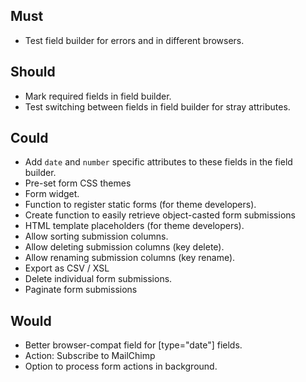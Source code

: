 ## Must
- Test field builder for errors and in different browsers.

## Should
- Mark required fields in field builder.
- Test switching between fields in field builder for stray attributes. 

## Could
- Add `date` and `number` specific attributes to these fields in the field builder.
- Pre-set form CSS themes
- Form widget.
- Function to register static forms (for theme developers).
- Create function to easily retrieve object-casted form submissions
- HTML template placeholders (for theme developers).
- Allow sorting submission columns.
- Allow deleting submission columns (key delete).
- Allow renaming submission columns (key rename).
- Export as CSV / XSL
- Delete individual form submissions.
- Paginate form submissions

## Would
- Better browser-compat field for [type="date"] fields.
- Action: Subscribe to MailChimp
- Option to process form actions in background.